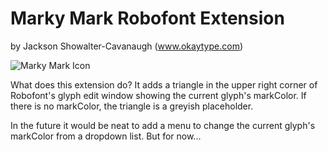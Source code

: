 # Marky Mark Robofont Extension

by Jackson Showalter-Cavanaugh (www.okaytype.com)

![Marky Mark Icon](/resources/ScreenShot.png)

What does this extension do? It adds a triangle in the upper right corner of Robofont's glyph edit window showing the current glyph's markColor. If there is no markColor, the triangle is a greyish placeholder.

In the future it would be neat to add a menu to change the current glyph's markColor from a dropdown list. But for now...